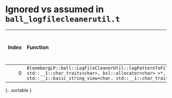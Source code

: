 # Ignored vs assumed in `ball_logfilecleanerutil.t`

<script src="../sorttable.js"></script>
|   Index | Function                                                                                                                                                                                                               |   Difference in number of lines |   Function size difference in bytes | Disassembly                                                             |   Number of lines in assumed build | Number of bytes in assumed build   |   Number of lines in ignored build | Number of bytes in ignored build   |
|--------:|:-----------------------------------------------------------------------------------------------------------------------------------------------------------------------------------------------------------------------|--------------------------------:|------------------------------------:|:------------------------------------------------------------------------|-----------------------------------:|:-----------------------------------|-----------------------------------:|:-----------------------------------|
|       0 | `BloombergLP::ball::LogFileCleanerUtil::logPatternToFilePattern(bsl::basic_string<char, std::__1::char_traits<char>, bsl::allocator<char> >*, std::__1::basic_string_view<char, std::__1::char_traits<char> > const&)` |                              -7 |                                 -16 | [Assumed](0.assume.s.txt), [Ignored](0.none.s.txt), [Diff](0.diff.html) |                                432 | 4,274,848                          |                                448 | 4,275,072                          |
{: .sortable }
